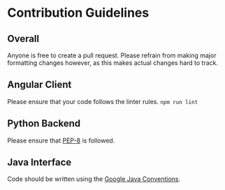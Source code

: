# Contribution Guidelines

## Overall

Anyone is free to create a pull request. Please refrain from making major formatting changes however, as this makes actual changes hard to track.

## Angular Client

Please ensure that your code follows the linter rules. `npm run lint`

## Python Backend

Please ensure that [PEP-8](http://legacy.python.org/dev/peps/pep-0008/) is followed.

## Java Interface

Code should be written using the [Google Java Conventions](https://google.github.io/styleguide/javaguide.html). 